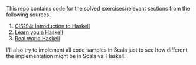 This repo contains code for the solved exercises/relevant sections from the following sources.

1. [CIS194: Introduction to Haskell](https://www.cis.upenn.edu/~cis194/spring13/lectures.html)
2. [Learn you a Haskell](http://learnyouahaskell.com/)
3. [Real world Haskell](http://book.realworldhaskell.org/)

I'll also try to implement all code samples in Scala just to see how different the implementation might be in Scala vs. Haskell.

